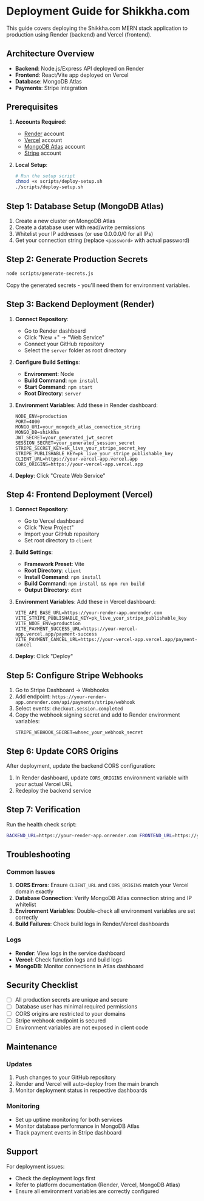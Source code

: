# Deployment Guide for Shikkha.com

This guide covers deploying the Shikkha.com MERN stack application to production using Render (backend) and Vercel (frontend).

## Architecture Overview

- **Backend**: Node.js/Express API deployed on Render
- **Frontend**: React/Vite app deployed on Vercel  
- **Database**: MongoDB Atlas
- **Payments**: Stripe integration

## Prerequisites

1. **Accounts Required**:
   - [Render](https://render.com) account
   - [Vercel](https://vercel.com) account
   - [MongoDB Atlas](https://cloud.mongodb.com) account
   - [Stripe](https://stripe.com) account

2. **Local Setup**:
   ```bash
   # Run the setup script
   chmod +x scripts/deploy-setup.sh
   ./scripts/deploy-setup.sh
   ```

## Step 1: Database Setup (MongoDB Atlas)

1. Create a new cluster on MongoDB Atlas
2. Create a database user with read/write permissions
3. Whitelist your IP addresses (or use 0.0.0.0/0 for all IPs)
4. Get your connection string (replace `<password>` with actual password)

## Step 2: Generate Production Secrets

```bash
node scripts/generate-secrets.js
```

Copy the generated secrets - you'll need them for environment variables.

## Step 3: Backend Deployment (Render)

1. **Connect Repository**:
   - Go to Render dashboard
   - Click "New +" → "Web Service"
   - Connect your GitHub repository
   - Select the `server` folder as root directory

2. **Configure Build Settings**:
   - **Environment**: Node
   - **Build Command**: `npm install`
   - **Start Command**: `npm start`
   - **Root Directory**: `server`

3. **Environment Variables**:
   Add these in Render dashboard:
   ```
   NODE_ENV=production
   PORT=4000
   MONGO_URI=your_mongodb_atlas_connection_string
   MONGO_DB=shikkha
   JWT_SECRET=your_generated_jwt_secret
   SESSION_SECRET=your_generated_session_secret
   STRIPE_SECRET_KEY=sk_live_your_stripe_secret_key
   STRIPE_PUBLISHABLE_KEY=pk_live_your_stripe_publishable_key
   CLIENT_URL=https://your-vercel-app.vercel.app
   CORS_ORIGINS=https://your-vercel-app.vercel.app
   ```

4. **Deploy**: Click "Create Web Service"

## Step 4: Frontend Deployment (Vercel)

1. **Connect Repository**:
   - Go to Vercel dashboard
   - Click "New Project"
   - Import your GitHub repository
   - Set root directory to `client`

2. **Build Settings**:
   - **Framework Preset**: Vite
   - **Root Directory**: `client`
   - **Install Command**: `npm install`
   - **Build Command**: `npm install && npm run build`
   - **Output Directory**: `dist`

3. **Environment Variables**:
   Add these in Vercel dashboard:
   ```
   VITE_API_BASE_URL=https://your-render-app.onrender.com
   VITE_STRIPE_PUBLISHABLE_KEY=pk_live_your_stripe_publishable_key
   VITE_NODE_ENV=production
   VITE_PAYMENT_SUCCESS_URL=https://your-vercel-app.vercel.app/payment-success
   VITE_PAYMENT_CANCEL_URL=https://your-vercel-app.vercel.app/payment-cancel
   ```

4. **Deploy**: Click "Deploy"

## Step 5: Configure Stripe Webhooks

1. Go to Stripe Dashboard → Webhooks
2. Add endpoint: `https://your-render-app.onrender.com/api/payments/stripe/webhook`
3. Select events: `checkout.session.completed`
4. Copy the webhook signing secret and add to Render environment variables:
   ```
   STRIPE_WEBHOOK_SECRET=whsec_your_webhook_secret
   ```

## Step 6: Update CORS Origins

After deployment, update the backend CORS configuration:

1. In Render dashboard, update `CORS_ORIGINS` environment variable with your actual Vercel URL
2. Redeploy the backend service

## Step 7: Verification

Run the health check script:
```bash
BACKEND_URL=https://your-render-app.onrender.com FRONTEND_URL=https://your-vercel-app.vercel.app node scripts/health-check.js
```

## Troubleshooting

### Common Issues

1. **CORS Errors**: Ensure `CLIENT_URL` and `CORS_ORIGINS` match your Vercel domain exactly
2. **Database Connection**: Verify MongoDB Atlas connection string and IP whitelist
3. **Environment Variables**: Double-check all environment variables are set correctly
4. **Build Failures**: Check build logs in Render/Vercel dashboards

### Logs

- **Render**: View logs in the service dashboard
- **Vercel**: Check function logs and build logs
- **MongoDB**: Monitor connections in Atlas dashboard

## Security Checklist

- [ ] All production secrets are unique and secure
- [ ] Database user has minimal required permissions
- [ ] CORS origins are restricted to your domains
- [ ] Stripe webhook endpoint is secured
- [ ] Environment variables are not exposed in client code

## Maintenance

### Updates
1. Push changes to your GitHub repository
2. Render and Vercel will auto-deploy from the main branch
3. Monitor deployment status in respective dashboards

### Monitoring
- Set up uptime monitoring for both services
- Monitor database performance in MongoDB Atlas
- Track payment events in Stripe dashboard

## Support

For deployment issues:
- Check the deployment logs first
- Refer to platform documentation (Render, Vercel, MongoDB Atlas)
- Ensure all environment variables are correctly configured
